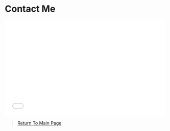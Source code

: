 # Contact Me

<iframe allowTransparency="true" style="min-height:300px; height:inherit; overflow:auto;" width="100%" id="contactform123" name="contactform123" marginwidth="0" marginheight="0" frameborder="0" src="//www.123formbuilder.com/my-contact-form-5315741.html"><p>Your browser does not support iframes. The contact form cannot be displayed. Please use another contact method (phone, fax etc)</p></iframe>

>  <a href="https://theresiap.github.io/Personal-Project/">Return To Main Page</a>
